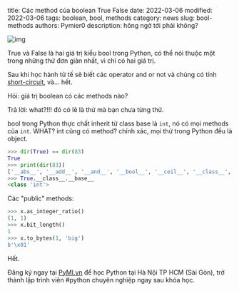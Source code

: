 title: Các method của boolean True False
date: 2022-03-06
modified: 2022-03-06
tags: boolean, bool, methods
category: news
slug: bool-methods
authors: Pymier0
description: hông ngờ tới phải không?

![img](https://images.unsplash.com/photo-1512441933491-7b8cc442ed32?crop=entropy&cs=tinysrgb&fit=max&fm=jpg&ixid=MnwyMzI1MzN8MHwxfHJhbmRvbXx8fHx8fHx8fDE2NDY1ODExODQ&ixlib=rb-1.2.1&q=80&w=600)

True và False là hai giá trị kiểu bool trong Python, có thể nói thuộc một trong những thứ đơn giản nhất, vì chỉ có hai giá trị.

Sau khi học hành tử tế sẽ biết các operator and or not và chúng có tính [short-circuit](https://pymi.vn/tutorial/boolean/), và... hết.

Hỏi: giá trị boolean có các methods nào?

Trả lời: what?!!! đó có lẽ là thứ mà bạn chưa từng thử.

bool trong Python thực chất inherit từ class base là `int`, nó có mọi methods của `int`. WHAT? int cũng có method? chính xác, mọi thứ trong Python đều là object.

```py
>>> dir(True) == dir(83)
True
>>> print(dir(83))
['__abs__', '__add__', '__and__', '__bool__', '__ceil__', '__class__', '__floor__', '__floordiv__', '__format__', '__ge__', '__getattribute__', '_class__', '__int__', '__invert__', '__le__', '__lshift__', '__lt__', '__mpow__', '__radd__', '__rand__', '__rdivmod__', '__reduce__', '__reduce_ex__ror__', '__round__', '__rpow__', '__rrshift__', '__rshift__', '__rsub__sub__', '__subclasshook__', '__truediv__', '__trunc__', '__xor__', 'as_ing', 'numerator', 'real', 'to_bytes']
>>> True.__class__.__base__
<class 'int'>
```

Các "public" methods:

```py
>>> x.as_integer_ratio()
(1, 1)
>>> x.bit_length()
1
>>> x.to_bytes(1, 'big')
b'\x01'
```

Hết.

Đăng ký ngay tại [PyMI.vn](https://pymi.vn) để học Python tại Hà Nội TP HCM (Sài Gòn),
trở thành lập trình viên #python chuyên nghiệp ngay sau khóa học.
